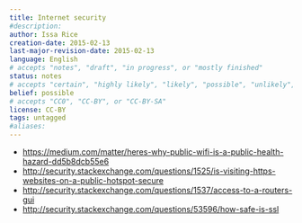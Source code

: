 ```yaml
---
title: Internet security
#description: 
author: Issa Rice
creation-date: 2015-02-13
last-major-revision-date: 2015-02-13
language: English
# accepts "notes", "draft", "in progress", or "mostly finished"
status: notes
# accepts "certain", "highly likely", "likely", "possible", "unlikely", "highly unlikely", "remote", "impossible", "log", "emotional", or "fiction"
belief: possible
# accepts "CC0", "CC-BY", or "CC-BY-SA"
license: CC-BY
tags: untagged
#aliases: 
---
```


- <https://medium.com/matter/heres-why-public-wifi-is-a-public-health-hazard-dd5b8dcb55e6>
- <http://security.stackexchange.com/questions/1525/is-visiting-https-websites-on-a-public-hotspot-secure>
- <http://security.stackexchange.com/questions/1537/access-to-a-routers-gui>
- <http://security.stackexchange.com/questions/53596/how-safe-is-ssl>
